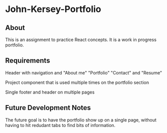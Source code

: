 # John-Kersey-Portfolio

## About

This is an assignment to practice React concepts. It is a work in progress portfolio.

## Requirements

Header with navigation and "About me" "Portfolio" "Contact" and "Resume"

Project component that is used multiple times on the portfolio section

Single footer and header on multiple pages

## Future Development Notes

The future goal is to have the portfolio show up on a single page, without having to hit redudant tabs to find bits of information. 